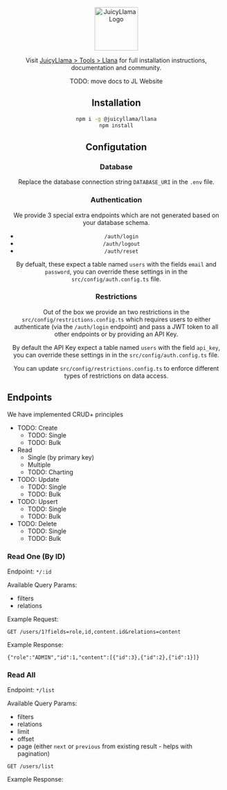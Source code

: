 <div align="center">
  <a href="https://juicyllama.com/" target="_blank">
    <img src="https://juicyllama.com/assets/images/icon.png" width="100" alt="JuicyLlama Logo" />
  </a>

Visit [JuicyLlama > Tools > Llana](https://juicyllama.com/tools/llana) for full installation instructions, documentation and community. 

TODO: move docs to JL Website

## Installation 

```bash
npm i -g @juicyllama/llana
npm install
```

## Configutation

### Database

Replace the database connection string `DATABASE_URI` in the `.env` file.

### Authentication 

We provide 3 special extra endpoints which are not generated based on your database schema. 

* `/auth/login`
* `/auth/logout`
* `/auth/reset`

By defualt, these expect a table named `users` with the fields `email` and `password`, you can override these settings in in the `src/config/auth.config.ts` file.

### Restrictions

Out of the box we provide an two restrictions in the `src/config/restrictions.config.ts` which requires users to either authenticate (via the `/auth/login` endpoint) and pass a JWT token to all other endpoints or by providing an API Key. 

By default the API Key expect a table named `users` with the field `api_key`, you can override these settings in in the `src/config/auth.config.ts` file.

You can update `src/config/restrictions.config.ts` to enforce different types of restrictions on data access.

</div>


## Endpoints

We have implemented CRUD+ principles

- TODO: Create
  - TODO: Single
  - TODO: Bulk
- Read 
  - Single (by primary key)
  - Multiple
  - TODO: Charting
- TODO: Update
  - TODO: Single
  - TODO: Bulk
- TODO: Upsert
  - TODO: Single
  - TODO: Bulk
- TODO: Delete
  - TODO: Single
  - TODO: Bulk


### Read One (By ID)

Endpoint: `*/:id`

Available Query Params: 

- filters
- relations 

Example Request:

```
GET /users/1?fields=role,id,content.id&relations=content
```

Example Response: 

```
{"role":"ADMIN","id":1,"content":[{"id":3},{"id":2},{"id":1}]}
```

### Read All

Endpoint: `*/list`

Available Query Params: 

- filters
- relations 
- limit
- offset
- page (either `next` or `previous` from existing result - helps with pagination)


```
GET /users/list
```

Example Response: 

```

```